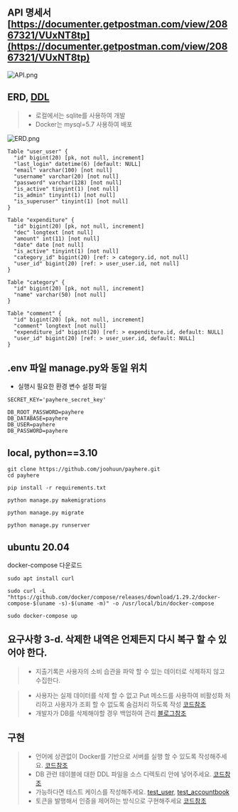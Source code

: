## API 명세서 [https://documenter.getpostman.com/view/20867321/VUxNT8tp](https://documenter.getpostman.com/view/20867321/VUxNT8tp)

![API.png](/static/API.png)

## ERD, [DDL](https://github.com/joohuun/payhere/blob/main/payhere_ddl.sql)   
> - 로컬에서는 sqlite를 사용하여 개발   
> - Docker는 mysql=5.7 사용하여 배포   

![ERD.png](/static/ERD.png)

```
Table "user_user" {
  "id" bigint(20) [pk, not null, increment]
  "last_login" datetime(6) [default: NULL]
  "email" varchar(100) [not null]
  "username" varchar(20) [not null]
  "password" varchar(128) [not null]
  "is_active" tinyint(1) [not null]
  "is_admin" tinyint(1) [not null]
  "is_superuser" tinyint(1) [not null]
}

Table "expenditure" {
  "id" bigint(20) [pk, not null, increment]
  "dec" longtext [not null]
  "amount" int(11) [not null]
  "date" date [not null]
  "is_active" tinyint(1) [not null]
  "category_id" bigint(20) [ref: > category.id, not null]
  "user_id" bigint(20) [ref: > user_user.id, not null]
}

Table "category" {
  "id" bigint(20) [pk, not null, increment]
  "name" varchar(50) [not null]
}

Table "comment" {
  "id" bigint(20) [pk, not null, increment]
  "comment" longtext [not null]
  "expenditure_id" bigint(20) [ref: > expenditure.id, default: NULL]
  "user_id" bigint(20) [ref: > user_user.id, default: NULL] 
}
```
## .env 파일 manage.py와 동일 위치
- 실행시 필요한 환경 변수 설정 파일
```
SECRET_KEY='payhere_secret_key'

DB_ROOT_PASSWORD=payhere
DB_DATABASE=payhere
DB_USER=payhere
DB_PASSWORD=payhere
```

## local, python==3.10
 ```
 git clone https://github.com/joohuun/payhere.git
 cd payhere
 ```
 ```
 pip install -r requirements.txt
  ```
  ```
 python manage.py makemigrations
 ```
  ```
 python manage.py migrate
 ```
 ```
 python manage.py runserver
 ```
 
 ## ubuntu 20.04 
 docker-compose 다운로드
 ```
 sudo apt install curl
 ```
 ```
 sudo curl -L "https://github.com/docker/compose/releases/download/1.29.2/docker-compose-$(uname -s)-$(uname -m)" -o /usr/local/bin/docker-compose
 ```
 ```
 sudo docker-compose up
 ```

## 요구사항 3-d. 삭제한 내역은 언제든지 다시 복구 할 수 있어야 한다.
> - 지출기록은 사용자의 소비 습관을 파악 할 수 있는 데이터로 삭제하지 않고 수집한다.  

> - 사용자는 실제 데이터를 삭제 할 수 없고 Put 메소드를 사용하여 비활성화 처리하고 사용자가 조회 할 수 없도록 숨검처리 하도록 작성 [코드참조](https://github.com/joohuun/payhere/blob/b4ac24e86fe7623b2bca9b8212fd9a38554789b2/accountbook/views.py#L51)
> - 개발자가 DB를 삭제해야할 경우 백업하여 관리 [블로그참조](https://1q2w3ee.tistory.com/54)

## 구현
> - 언어에 상관없이 Docker를 기반으로 서버를 실행 할 수 있도록 작성해주세요. [코드참조](https://github.com/joohuun/payhere/blob/main/docker-compose.yml)   
> - DB 관련 테이블에 대한 DDL 파일을 소스 디렉토리 안에 넣어주세요. [코드참조](https://github.com/joohuun/payhere/blob/main/payhere_ddl.sql)   
> - 가능하다면 테스트 케이스를 작성해주세요. [test_user](https://github.com/joohuun/payhere/tree/main/user/tests), [test_accountbook](https://github.com/joohuun/payhere/tree/main/accountbook/tests)
> - 토큰을 발행해서 인증을 제어하는 방식으로 구현해주세요 [코드참조](https://github.com/joohuun/payhere/blob/8a610acb1f8003b84e0a23eac96201cc7b417ab7/user/serializers.py#L28)
